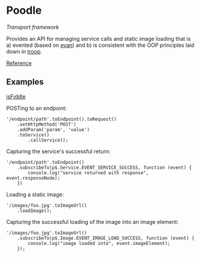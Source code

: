 Poodle
======

*Transport framework*

Provides an API for managing service calls and static image loading that is a) evented (based on [evan](https://github.com/danstocker/evan)) and b) is consistent with the OOP principles laid down in [troop](https://github.com/production-minds/troop).

[Reference](http://danstocker.github.io/poodle)

Examples
--------

[jsFiddle](http://jsfiddle.net/danstocker/gua4vLdn/)

POSTing to an endpoint:

    '/endpoint/path'.toEndpoint().toRequest()
        .setHttpMethod('POST')
        .addParam('param', 'value')
        .toService()
            .callService();

Capturing the service's successful return:

    '/endpoint/path'.toEndpoint()
        .subscribeTo(p$.Service.EVENT_SERVICE_SUCCESS, function (event) {
            console.log("service returned with response", event.responseNode);
        })

Loading a static image:

    '/images/foo.jpg'.toImageUrl()
        .loadImage();

Capturing the successful loading of the image into an image element:

    '/images/foo.jpg'.toImageUrl()
        .subscribeTo(p$.Image.EVENT_IMAGE_LOAD_SUCCESS, function (event) {
            console.log("image loaded into", event.imageElement);
        });
